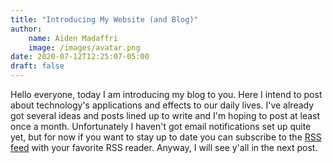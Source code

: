 ```yaml
---
title: "Introducing My Website (and Blog)"
author:
    name: Aiden Madaffri
    image: /images/avatar.png
date: 2020-07-12T12:25:07-05:00
draft: false
---
```

Hello everyone, today I am introducing my blog to you.
Here I intend to post about technology's applications and effects to our daily lives.
I've already got several ideas and posts lined up to write and I'm hoping to post at least once a month.
Unfortunately I haven't got email notifications set up quite yet, but for now if you want to stay up to date you can subscribe to the [RSS feed](https://aidenmadaffri.com/posts/index.xml) with your favorite RSS reader.
Anyway, I will see y'all in the next post.
